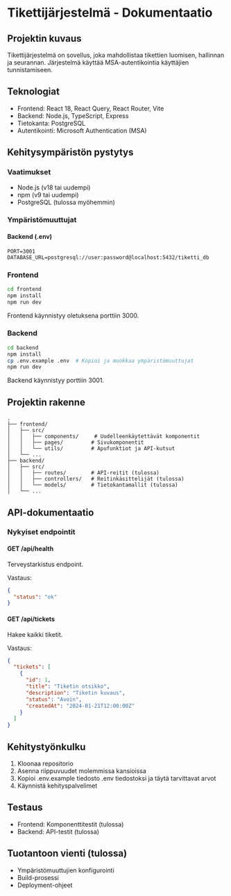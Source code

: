# Tikettijärjestelmä - Dokumentaatio

## Projektin kuvaus
Tikettijärjestelmä on sovellus, joka mahdollistaa tikettien luomisen, hallinnan ja seurannan. Järjestelmä käyttää MSA-autentikointia käyttäjien tunnistamiseen.

## Teknologiat
- Frontend: React 18, React Query, React Router, Vite
- Backend: Node.js, TypeScript, Express
- Tietokanta: PostgreSQL
- Autentikointi: Microsoft Authentication (MSA)

## Kehitysympäristön pystytys

### Vaatimukset
- Node.js (v18 tai uudempi)
- npm (v9 tai uudempi)
- PostgreSQL (tulossa myöhemmin)

### Ympäristömuuttujat

#### Backend (.env)
```
PORT=3001
DATABASE_URL=postgresql://user:password@localhost:5432/tiketti_db
```

### Frontend

```bash
cd frontend
npm install
npm run dev
```

Frontend käynnistyy oletuksena porttiin 3000.

### Backend

```bash
cd backend
npm install
cp .env.example .env  # Kopioi ja muokkaa ympäristömuuttujat
npm run dev
```

Backend käynnistyy porttiin 3001.

## Projektin rakenne

```
.
├── frontend/
│   ├── src/
│   │   ├── components/     # Uudelleenkäytettävät komponentit
│   │   ├── pages/         # Sivukomponentit
│   │   └── utils/         # Apufunktiot ja API-kutsut
│   └── ...
├── backend/
│   ├── src/
│   │   ├── routes/        # API-reitit (tulossa)
│   │   ├── controllers/   # Reitinkäsittelijät (tulossa)
│   │   └── models/        # Tietokantamallit (tulossa)
│   └── ...
```

## API-dokumentaatio

### Nykyiset endpointit

#### GET /api/health
Terveystarkistus endpoint.

Vastaus:
```json
{
  "status": "ok"
}
```

#### GET /api/tickets
Hakee kaikki tiketit.

Vastaus:
```json
{
  "tickets": [
    {
      "id": 1,
      "title": "Tiketin otsikko",
      "description": "Tiketin kuvaus",
      "status": "Avoin",
      "createdAt": "2024-01-21T12:00:00Z"
    }
  ]
}
```

## Kehitystyönkulku

1. Kloonaa repositorio
2. Asenna riippuvuudet molemmissa kansioissa
3. Kopioi .env.example tiedosto .env tiedostoksi ja täytä tarvittavat arvot
4. Käynnistä kehityspalvelimet

## Testaus
- Frontend: Komponenttitestit (tulossa)
- Backend: API-testit (tulossa)

## Tuotantoon vienti (tulossa)
- Ympäristömuuttujien konfigurointi
- Build-prosessi
- Deployment-ohjeet 